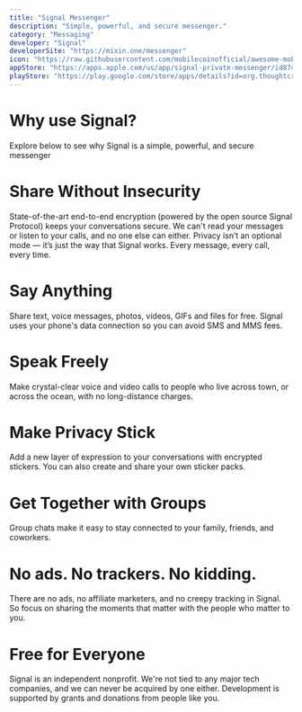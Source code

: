 ```yaml
---
title: "Signal Messenger"
description: "Simple, powerful, and secure messenger."
category: "Messaging"
developer: "Signal"
developerSite: "https://mixin.one/messenger"
icon: "https://raw.githubusercontent.com/mobilecoinofficial/awesome-mobilecoin/main/apps/Signal/signal.png"
appStore: "https://apps.apple.com/us/app/signal-private-messenger/id874139669"
playStore: "https://play.google.com/store/apps/details?id=org.thoughtcrime.securesms"
---
```

# Why use Signal?
Explore below to see why Signal is a simple, powerful, and secure messenger

# Share Without Insecurity
State-of-the-art end-to-end encryption (powered by the open source Signal Protocol) keeps your conversations secure. We can't read your messages or listen to your calls, and no one else can either. Privacy isn’t an optional mode — it’s just the way that Signal works. Every message, every call, every time.

# Say Anything
Share text, voice messages, photos, videos, GIFs and files for free. Signal uses your phone's data connection so you can avoid SMS and MMS fees.

# Speak Freely
Make crystal-clear voice and video calls to people who live across town, or across the ocean, with no long-distance charges.

# Make Privacy Stick
Add a new layer of expression to your conversations with encrypted stickers. You can also create and share your own sticker packs.

# Get Together with Groups
Group chats make it easy to stay connected to your family, friends, and coworkers.

# No ads. No trackers. No kidding.
There are no ads, no affiliate marketers, and no creepy tracking in Signal. So focus on sharing the moments that matter with the people who matter to you.

# Free for Everyone
Signal is an independent nonprofit. We're not tied to any major tech companies, and we can never be acquired by one either. Development is supported by grants and donations from people like you.

